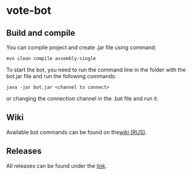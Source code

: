 # vote-bot

## Build and compile
You can compile project and create .jar file using command:
```
mvn clean compile assembly:single
```

To start the bot, you need to run the command line in the folder with the bot.jar file and run the following commands:
```
java -jar bot.jar <channel to connect>
```
or changing the connection channel in the .bat file and run it.

## Wiki

Available bot commands can be found on the[wiki (RUS)](https://github.com/Skitale/vote-bot/wiki/List-of-command-(RUS)).

## Releases

All releases can be found under the [link](https://github.com/Skitale/vote-bot/wiki/List-of-command-(RUS)). 
